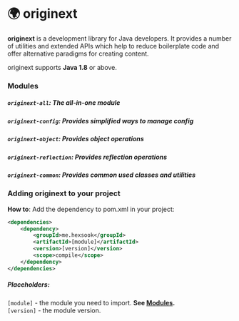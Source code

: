 # 🌍 originext
**originext** is a development library for Java developers. It provides a number of utilities and extended APIs
which help to reduce boilerplate code and offer alternative paradigms for creating content.

originext supports **Java 1.8** or above.

### Modules
##### `originext-all`: The all-in-one module
##### `originext-config`: Provides simplified ways to manage config
##### `originext-object`: Provides object operations
##### `originext-reflection`: Provides reflection operations
##### `originext-common`: Provides common used classes and utilities

### Adding originext to your project
**How to**: Add the dependency to pom.xml in your project:
```xml
<dependencies>
    <dependency>
        <groupId>me.hexsook</groupId>
        <artifactId>[module]</artifactId>
        <version>[version]</version>
        <scope>compile</scope>
    </dependency>
</dependencies>
```
##### Placeholders:
`[module]` - the module you need to import. **See [Modules](#modules).** <br>
`[version]` - the module version.